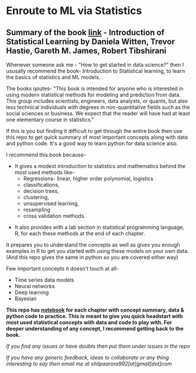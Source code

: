 # Enroute to ML via Statistics
## Summary of the book [link](https://www.ime.unicamp.br/~dias/Intoduction%20to%20Statistical%20Learning.pdf) - Introduction of Statistical Learning by Daniela Witten, Trevor Hastie, Gareth M. James, Robert Tibshirani 

Whenever someone ask me - "How to get started in data science?" then I ususally recommend the book- Introduction to Statistical learning, to learn the basics of statistics and ML models. 

The books qoutes- "This book is intended for anyone who is interested in using modern statistical methods for modeling and prediction from data. This group includes scientists, engineers, data analysts, or quants, but also less technical individuals with degrees in non-quantitative fields such as the social sciences or business. We expect that the reader will have had at least one elementary course in statistics."

If this is you but finding it difficult to get through the entire book then use this repo to get quick summary of most important concepts along with data and python code. It's a good way to learn python for data science also.

I recommend this book because- 

* It gives a modest introduction to statistics and mathematics behind the most used methods like-
    - Regressions- linear, higher order polynomial, logistics
    - classifications,
    - decision trees,
    - clustering,
    - unsupervised learning,
    - resampling
    - cross validation methods.
- It also provides with a lab section in statistical programming language, R, for each these methods at the end of each chapter.

It prepares you to understand the concepts as well as gives you enough examples in R to get you started with using these models on your own data. 
(And this repo gives the same in python so you are covered either way)

Few important concepts it doesn't touch at all-

- Time series data models
- Neural networks
- Deep learning
- Bayesian


**This repo has [notebook](https://github.com/shilpa9a/Introduction_to_statistical_learning_Summary_Python/tree/master/notebook) for each chapter with concept summary, data & python code to practice. This is meant to give you quick headstart with most used statistical concepts with data and code to play with. For deeper understanding of any concept, I recommend getting back to the book.**

*If you find any issues or have doubts then put them under issues in the repo*

*If you have any generic feedback, ideas to collaborate or any thing interesting to say then email me at shilpaarora992[at]gmail[dot]com*
